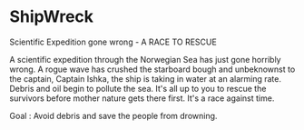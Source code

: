 # ShipWreck

Scientific Expedition gone wrong - A RACE TO RESCUE 


A scientific expedition through the Norwegian Sea has just gone horribly wrong. A rogue wave has crushed the starboard bough and unbeknownst to the captain, Captain Ishka, the ship is taking in water at an alarming rate. Debris and oil begin to pollute the sea. It's all up to you to rescue the survivors before mother nature gets there first. It's a race against time.

Goal : Avoid debris and save the people from drowning. 
